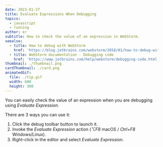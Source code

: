 ```yaml
---
date: 2023-01-27
title: Evaluate Expressions When Debugging
topics:
  - javascript
  - running
author: er
subtitle: How to check the value of an expression in WebStorm.
seealso:
  - title: How to debug with WebStorm
    href: 'https://blog.jetbrains.com/webstorm/2018/01/how-to-debug-with-webstorm/'
  - title: WebStorm documentation - Debugging code
    href: 'https://www.jetbrains.com/help/webstorm/debugging-code.html'
thumbnail: ./thumbnail.png
cardThumbnail: ./card.png
animatedGif:
  file: ./tip.gif
  width: 600
  height: 300
---
```

You can easily check the value of an expression when you are debugging using _Evaluate Expression_.

There are 3 ways you can use it:
1. Click the debug toolbar button to launch it.
2. Invoke the _Evaluate Expression_ action (_⌥F8_ macOS / _Ctrl+F8_ Windows/Linux).
3. Right-click in the editor and select _Evaluate Expression_.
